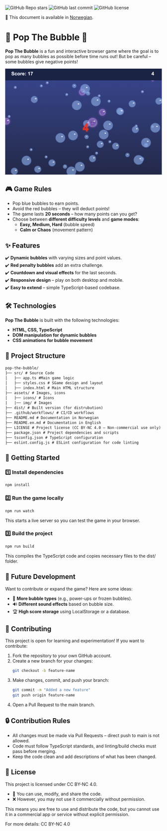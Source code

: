 ![GitHub Repo stars](https://img.shields.io/github/stars/maleneivy/popthebubble?style=social)
![GitHub last commit](https://img.shields.io/github/last-commit/maleneivy/popthebubble)
![GitHub license](https://img.shields.io/badge/license-CC%20BY--NC%204.0-lightgrey)

📖 This document is available in [Norwegian](README.md).

# 🫧 Pop The Bubble 🫧  

**Pop The Bubble** is a fun and interactive browser game where the goal is to pop as many bubbles as possible before time runs out! But be careful – some bubbles give negative points!  

![Pop The Bubble Gameplay](/src/assets/img/game.png)

## 🎮 Game Rules  
- Pop blue bubbles to earn points.  
- Avoid the red bubbles – they will deduct points!  
- The game lasts **20 seconds** – how many points can you get?  
- Choose between **different difficulty levels** and **game modes**:  
  - **Easy, Medium, Hard** (bubble speed)  
  - **Calm or Chaos** (movement pattern)  

## ✨ Features  
✔️ **Dynamic bubbles** with varying sizes and point values.  
✔️ **Red penalty bubbles** add an extra challenge.  
✔️ **Countdown and visual effects** for the last seconds.  
✔️ **Responsive design** – play on both desktop and mobile.  
✔️ **Easy to extend** – simple TypeScript-based codebase.  

## 🛠️ Technologies  
**Pop The Bubble** is built with the following technologies:  
- **HTML, CSS, TypeScript**  
- **DOM manipulation for dynamic bubbles**  
- **CSS animations for bubble movement**  

## 📂 Project Structure  
```
pop-the-bubble/   
├── src/ # Source Code 
│   ├── app.ts #Main game logic
│   ├── styles.css # SGame design and layout
│   ├── index.html # Main HTML structure 
├── assets/ # Images, icons 
│   ├── icons/ # Icons
|   |── img/ # Images
├── dist/ # Built version (for distrubution)
├── .github/workflows/ # CI/CD workflows
├── README.md # Documentation in Norwegian
├── README.en.md # Documentation in English
├── LICENSE # Project license (CC BY-NC 4.0 – Non-commercial use only)
├── package.json # Project dependencies and scripts
├── tsconfig.json # TypeScript configuration
├── eslint.config.js # ESLint configuration for code linting
```

## 🚀 Getting Started  
### 1️⃣ Install dependencies  
```sh
npm install
```

### 2️⃣ Run the game locally
```sh
npm run watch
```
This starts a live server so you can test the game in your browser.

### 3️⃣ Build the project
```sh
npm run build
```
This compiles the TypeScript code and copies necessary files to the dist/ folder.

## 🎨 Future Development
Want to contribute or expand the game? Here are some ideas:

- 🎨 **More bubble types** (e.g., power-ups or frozen bubbles).
- 🔊 **Different sound effects** based on bubble size.
- 🏆 **High score storage** using LocalStorage or a database.

## 🤝 Contributing
This project is open for learning and experimentation! If you want to contribute:

1. Fork the repository to your own GitHub account.
2. Create a new branch for your changes:
   ```sh
   git checkout -b feature-name
   ```
3. Make changes, commit, and push your branch:
   ```sh
   git commit -m "Added a new feature"
   git push origin feature-name
   ```
4. Open a Pull Request to the main branch.

## 🔒 Contribution Rules
- All changes must be made via Pull Requests – direct push to main is not allowed.
- Code must follow TypeScript standards, and linting/build checks must pass before merging.
- Keep the code clean and add descriptions of what has been changed.

## 📜 License
This project is licensed under CC BY-NC 4.0.
- 🔹 You can use, modify, and share the code.
- ❌ However, you may not use it commercially without permission.

This means you are free to use and distribute the code, but you cannot use it in a commercial app or service without explicit permission.

For more details: CC BY-NC 4.0